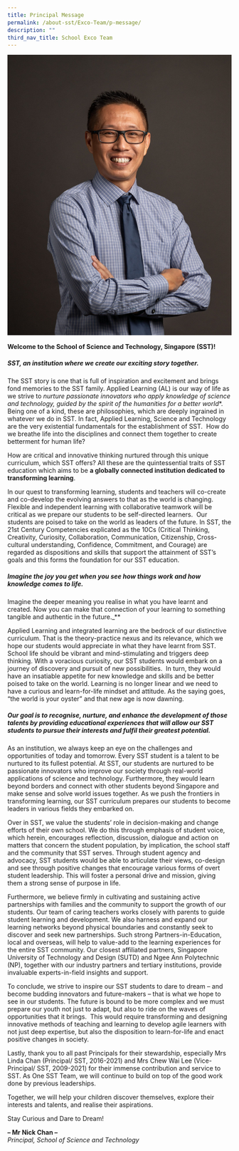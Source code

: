 ```yaml
---
title: Principal Message
permalink: /about-sst/Exco-Team/p-message/
description: ""
third_nav_title: School Exco Team
---
```

![](/images/Nick-Chan.jpeg)

**Welcome to the School of Science and Technology, Singapore (SST)!**
##### SST, an institution where we create our exciting story together.

The SST story is one that is full of inspiration and excitement and brings fond memories to the SST family. Applied Learning (AL) is our way of life as we strive to **nurture passionate innovators who apply knowledge of science and technology*, guided by the spirit of the humanities for a better world**. Being one of a kind, these are philosophies, which are deeply ingrained in whatever we do in SST. In fact, Applied Learning, Science and Technology are the very existential fundamentals for the establishment of SST.  How do we breathe life into the disciplines and connect them together to create betterment for human life?

How are critical and innovative thinking nurtured through this unique curriculum, which SST offers? All these are the quintessential traits of SST education which aims to be **a globally connected institution dedicated to transforming learning**.

In our quest to transforming learning, students and teachers will co-create and co-develop the evolving answers to that as the world is changing. Flexible and independent learning with collaborative teamwork will be critical as we prepare our students to be self-directed learners.  Our students are poised to take on the world as leaders of the future. In SST, the 21st Century Competencies explicated as the 10Cs (Critical Thinking, Creativity, Curiosity, Collaboration, Communication, Citizenship, Cross-cultural understanding, Confidence, Commitment, and Courage) are regarded as dispositions and skills that support the attainment of SST’s goals and this forms the foundation for our SST education. 

##### Imagine the joy you get when you see how things work and how knowledge comes to life.  
Imagine the deeper meaning you realise in what you have learnt and created. Now you can make that connection of your learning to something tangible and authentic in the future._**

Applied Learning and integrated learning are the bedrock of our distinctive curriculum. That is the theory-practice nexus and its relevance, which we hope our students would appreciate in what they have learnt from SST. School life should be vibrant and mind-stimulating and triggers deep thinking. With a voracious curiosity, our SST students would embark on a journey of discovery and pursuit of new possibilities.  In turn, they would have an insatiable appetite for new knowledge and skills and be better poised to take on the world. Learning is no longer linear and we need to have a curious and learn-for-life mindset and attitude. As the saying goes, “the world is your oyster” and that new age is now dawning.
##### Our goal is to recognise, nurture, and enhance the development of those talents by providing educational experiences that will allow our SST students to pursue their interests and fulfil their greatest potential.

As an institution, we always keep an eye on the challenges and opportunities of today and tomorrow. Every SST student is a talent to be nurtured to its fullest potential. At SST, our students are nurtured to be passionate innovators who improve our society through real-world applications of science and technology. Furthermore, they would learn beyond borders and connect with other students beyond Singapore and make sense and solve world issues together. As we push the frontiers in transforming learning, our SST curriculum prepares our students to become leaders in various fields they embarked on.

Over in SST, we value the students’ role in decision-making and change efforts of their own school. We do this through emphasis of student voice, which herein, encourages reflection, discussion, dialogue and action on matters that concern the student population, by implication, the school staff and the community that SST serves. Through student agency and advocacy, SST students would be able to articulate their views, co-design and see through positive changes that encourage various forms of overt student leadership. This will foster a personal drive and mission, giving them a strong sense of purpose in life.  

Furthermore, we believe firmly in cultivating and sustaining active partnerships with families and the community to support the growth of our students. Our team of caring teachers works closely with parents to guide student learning and development. We also harness and expand our learning networks beyond physical boundaries and constantly seek to discover and seek new partnerships. Such strong Partners-in-Education, local and overseas, will help to value-add to the learning experiences for the entire SST community. Our closest affiliated partners, Singapore University of Technology and Design (SUTD) and Ngee Ann Polytechnic (NP), together with our industry partners and tertiary institutions, provide invaluable experts-in-field insights and support.

To conclude, we strive to inspire our SST students to dare to dream – and become budding innovators and future-makers – that is what we hope to see in our students. The future is bound to be more complex and we must prepare our youth not just to adapt, but also to ride on the waves of opportunities that it brings.  This would require transforming and designing innovative methods of teaching and learning to develop agile learners with not just deep expertise, but also the disposition to learn-for-life and enact positive changes in society.

Lastly, thank you to all past Principals for their stewardship, especially Mrs Linda Chan (Principal/ SST, 2016-2021) and Mrs Chew Wai Lee (Vice-Principal/ SST, 2009-2021) for their immense contribution and service to SST. As One SST Team, we will continue to build on top of the good work done by previous leaderships.

Together, we will help your children discover themselves, explore their interests and talents, and realise their aspirations.

Stay Curious and Dare to Dream!  

**– Mr Nick Chan –**  
_Principal, School of Science and Technology_
